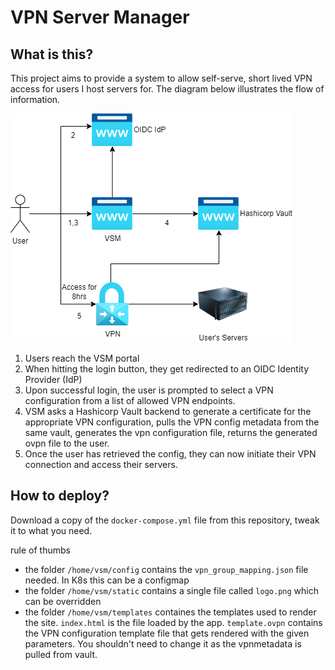 # VPN Server Manager
## What is this?
This project aims to provide a system to allow self-serve, short lived VPN access for users I host servers for. The diagram below illustrates the flow of information.

![img](diagram.png)

1. Users reach the VSM portal
2. When hitting the login button, they get redirected to an OIDC Identity Provider (IdP)
3. Upon successful login, the user is prompted to select a VPN configuration from a list of allowed VPN endpoints.
4. VSM asks a Hashicorp Vault backend to generate a certificate for the appropriate VPN configuration, pulls the VPN config metadata from the same vault, generates the vpn configuration file, returns the generated ovpn file to the user.
5. Once the user has retrieved the config, they can now initiate their VPN connection and access their servers.


## How to deploy?
Download a copy of the `docker-compose.yml` file from this repository, tweak it to what you need.

rule of thumbs
- the folder `/home/vsm/config` contains the `vpn_group_mapping.json` file needed. In K8s this can be a configmap
- the folder `/home/vsm/static` contains a single file called `logo.png` which can be overridden
- the folder `/home/vsm/templates` containes the templates used to render the site. `index.html` is the file loaded by the app. `template.ovpn` contains the VPN configuration template file that gets rendered with the given parameters. You shouldn't need to change it as the vpnmetadata is pulled from vault.